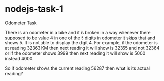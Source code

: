 # nodejs-task-1
Odometer Task

There is an odometer in a bike and it is broken in a way whenever there supposed to be value 4 in one of the 5 digits in odometer it skips that and shows 5. It is not able to display the digit 4. For example, if the odometer is at reading 32363 KM then next reading it will show is 32365 and not 32364 or if the odometer shows 3999 then next reading it will show is 5000 instead 4000. 
 
So if odometer shows the current reading 56287 then what is its actual reading?
